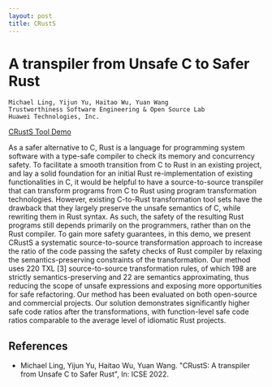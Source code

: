 ```yaml
---
layout: post
title: CRustS
---
```


# A transpiler from Unsafe C to Safer Rust

```
Michael Ling, Yijun Yu, Haitao Wu, Yuan Wang
Trustworthiness Software Engineering & Open Source Lab
Huawei Technologies, Inc.
```

[CRustS Tool Demo](http://185.190.206.130)

As a safer alternative to C, Rust is a language for programming system software with a type-safe compiler to check its memory
and concurrency safety. To facilitate a smooth transition from C to Rust in an existing project, and lay a solid foundation for an
initial Rust re-implementation of existing functionalities in C, it would be helpful to have a source-to-source transpiler that can
transform programs from C to Rust using program transformation technologies. However, existing C-to-Rust transformation tool
sets have the drawback that they largely preserve the unsafe semantics of C, while rewriting them in Rust syntax. As such, the
safety of the resulting Rust programs still depends primarily on the programmers, rather than on the Rust compiler. To gain more
safety guarantees, in this demo, we present CRustS a systematic source-to-source transformation approach to increase the ratio of
the code passing the safety checks of Rust compiler by relaxing the semantics-preserving constraints of the transformation. Our
method uses 220 TXL [3] source-to-source transformation rules, of which 198 are strictly semantics-preserving and 22 are semantics
approximating, thus reducing the scope of unsafe expressions and exposing more opportunities for safe refactoring. Our method has
been evaluated on both open-source and commercial projects. Our solution demonstrates significantly higher safe code ratios after the
transformations, with function-level safe code ratios comparable to the average level of idiomatic Rust projects.

## References
- Michael Ling, Yijun Yu, Haitao Wu, Yuan Wang. "CRustS: A transpiler from Unsafe C to Safer Rust", In: ICSE 2022. 
